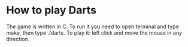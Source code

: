 # How to play Darts
The game is written in C. To run it you need to open terminal and type make, then type ./darts. To play it: left click and 
move the mouse in any direction.
